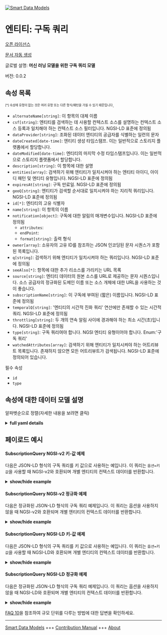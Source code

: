 <!-- 10-Header -->    
[![Smart Data Models](https://smartdatamodels.org/wp-content/uploads/2022/01/SmartDataModels_logo.png "Logo")](https://smartdatamodels.org)    
엔티티: 구독 쿼리    
==========<!-- /10-Header -->    
<!-- 15-License -->    
[오픈 라이선스](https://github.com/smart-data-models//dataModel.MachineLearning/blob/master/SubscriptionQuery/LICENSE.md)    
[문서 자동 생성](https://docs.google.com/presentation/d/e/2PACX-1vTs-Ng5dIAwkg91oTTUdt8ua7woBXhPnwavZ0FxgR8BsAI_Ek3C5q97Nd94HS8KhP-r_quD4H0fgyt3/pub?start=false&loop=false&delayms=3000#slide=id.gb715ace035_0_60)    
<!-- /15-License -->    
<!-- 20-Description -->    
글로벌 설명: **머신 러닝 모델을 위한 구독 쿼리 모델**    
버전: 0.0.2    
<!-- /20-Description -->    
<!-- 30-PropertiesList -->    
## 속성 목록    
<sup><sub>[*] 속성에 유형이 없는 것은 여러 유형 또는 다른 형식/패턴을 가질 수 있기 때문입니다</sub></sup>.    
- `alternateName[string]`: 이 항목의 대체 이름  - `csf[string]`: 엔티티를 검색하는 데 사용할 컨텍스트 소스를 설명하는 컨텍스트 소스 등록과 일치해야 하는 컨텍스트 소스 필터입니다. NGSI-LD 표준에 정의됨  - `dataProvider[string]`: 조화된 데이터 엔티티의 공급자를 식별하는 일련의 문자  - `dateCreated[date-time]`: 엔티티 생성 타임스탬프. 이는 일반적으로 스토리지 플랫폼에서 할당합니다.  - `dateModified[date-time]`: 엔티티의 마지막 수정 타임스탬프입니다. 이는 일반적으로 스토리지 플랫폼에서 할당합니다.  - `description[string]`: 이 항목에 대한 설명  - `entities[array]`: 검색하기 위해 엔티티가 일치시켜야 하는 엔티티 아이디, 아이디 패턴 및 엔티티 유형입니다. NGSI-LD 표준에 정의됨  - `expiresAt[string]`: 구독 만료일. NGSI-LD 표준에 정의됨  - `geoQ[string]`: 엔티티가 검색할 순서대로 일치시켜야 하는 지리적 쿼리입니다. NGSI-LD 표준에 정의됨  - `id[*]`: 엔티티의 고유 식별자  - `name[string]`: 이 항목의 이름  - `notification[object]`: 구독에 대한 알림의 매개변수입니다. NGSI-LD 표준에 정의됨  	- `attributes`:       
	- `endPoint`:       
	- `format[string]`: 출력 형식      
- `owner[array]`: 소유자의 고유 ID를 참조하는 JSON 인코딩된 문자 시퀀스가 포함된 목록입니다.  - `q[string]`: 검색하기 위해 엔티티가 일치시켜야 하는 쿼리입니다. NGSI-LD 표준에 정의됨  - `seeAlso[*]`: 항목에 대한 추가 리소스를 가리키는 URL 목록  - `source[string]`: 엔티티 데이터의 원본 소스를 URL로 제공하는 문자 시퀀스입니다. 소스 공급자의 정규화된 도메인 이름 또는 소스 개체에 대한 URL을 사용하는 것이 좋습니다.  - `subscriptionName[string]`: 이 구독에 부여된 (짧은) 이름입니다. NGSI-LD 표준에 정의됨  - `temporalQ[string]`: '엔티티의 시간적 진화 쿼리' 연산에만 존재할 수 있는 시간적 쿼리. NGSI-LD 표준에 정의됨  - `throttling[string]`: 두 개의 연속 알림 사이에 경과해야 하는 최소 시간(초)입니다. NGSI-LD 표준에 정의됨  - `type[string]`: 구독 쿼리여야 합니다. NGSI 엔티티 유형이어야 합니다. Enum:'구독 쿼리'  - `watchedAttributes[array]`: 검색하기 위해 엔티티가 일치시켜야 하는 어트리뷰트 목록입니다. 존재하지 않으면 모든 어트리뷰트가 검색됩니다. NGSI-LD 표준에 정의되어 있습니다.  <!-- /30-PropertiesList -->    
<!-- 35-RequiredProperties -->    
필수 속성    
- `id`  - `type`  <!-- /35-RequiredProperties -->    
<!-- 40-RequiredProperties -->    
<!-- /40-RequiredProperties -->    
<!-- 50-DataModelHeader -->    
## 속성에 대한 데이터 모델 설명    
알파벳순으로 정렬(자세한 내용을 보려면 클릭)    
<!-- /50-DataModelHeader -->    
<!-- 60-ModelYaml -->    
<details><summary><strong>full yaml details</strong></summary>      
```yaml    
SubscriptionQuery:      
  description: Subscription Query model for Machine Learning models      
  properties:      
    alternateName:      
      description: An alternative name for this item      
      type: string      
      x-ngsi:      
        type: Property      
    csf:      
      description: Context source filter that shall be matched by Context Source Registrations describing Context Sources to be used for retrieving Entities. Defined in NGSI-LD standard      
      type: string      
      x-ngsi:      
        type: Property      
    dataProvider:      
      description: A sequence of characters identifying the provider of the harmonised data entity      
      type: string      
      x-ngsi:      
        type: Property      
    dateCreated:      
      description: Entity creation timestamp. This will usually be allocated by the storage platform      
      format: date-time      
      type: string      
      x-ngsi:      
        type: Property      
    dateModified:      
      description: Timestamp of the last modification of the entity. This will usually be allocated by the storage platform      
      format: date-time      
      type: string      
      x-ngsi:      
        type: Property      
    description:      
      description: A description of this item      
      type: string      
      x-ngsi:      
        type: Property      
    entities:      
      description: 'Entity ids, id pattern and Entity types that shall be matched by Entities in order to be retrieved. Defined in NGSI-LD standard'      
      items:      
        properties:      
          type:      
            type: string      
        type: object      
      type: array      
      x-ngsi:      
        type: Property      
    expiresAt:      
      description: Expiration date for the subscription. Defined in NGSI-LD standard      
      type: string      
      x-ngsi:      
        type: Property      
    geoQ:      
      description: Geo-Query that shall be matched by Entities in order be retrieved. Defined in NGSI-LD standard      
      type: string      
      x-ngsi:      
        type: Property      
    id:      
      anyOf:      
        - description: Identifier format of any NGSI entity      
          maxLength: 256      
          minLength: 1      
          pattern: ^[\w\-\.\{\}\$\+\*\[\]`|~^@!,:\\]+$      
          type: string      
          x-ngsi:      
            type: Property      
        - description: Identifier format of any NGSI entity      
          format: uri      
          type: string      
          x-ngsi:      
            type: Property      
      description: Unique identifier of the entity      
      x-ngsi:      
        type: Property      
    name:      
      description: The name of this item      
      type: string      
      x-ngsi:      
        type: Property      
    notification:      
      description: Parameters of the notification for the subscription. Defined in NGSI-LD standard      
      properties:      
        attributes:      
          items:      
            type: string      
          type: array      
        endPoint:      
          properties:      
            accept:      
              type: string      
            uri:      
              format: uri      
              type: string      
          type: object      
        format:      
          description: Format of the output      
          type: string      
          x-ngsi:      
            type: Property      
      type: object      
      x-ngsi:      
        type: Property      
    owner:      
      description: A List containing a JSON encoded sequence of characters referencing the unique Ids of the owner(s)      
      items:      
        anyOf:      
          - description: Identifier format of any NGSI entity      
            maxLength: 256      
            minLength: 1      
            pattern: ^[\w\-\.\{\}\$\+\*\[\]`|~^@!,:\\]+$      
            type: string      
            x-ngsi:      
              type: Property      
          - description: Identifier format of any NGSI entity      
            format: uri      
            type: string      
            x-ngsi:      
              type: Property      
        description: Unique identifier of the entity      
        x-ngsi:      
          type: Property      
      type: array      
      x-ngsi:      
        type: Property      
    q:      
      description: Query that shall be matched by Entities in order to be retrieved. Defined in NGSI-LD standard      
      type: string      
      x-ngsi:      
        type: Property      
    seeAlso:      
      description: list of uri pointing to additional resources about the item      
      oneOf:      
        - items:      
            format: uri      
            type: string      
          minItems: 1      
          type: array      
        - format: uri      
          type: string      
      x-ngsi:      
        type: Property      
    source:      
      description: 'A sequence of characters giving the original source of the entity data as a URL. Recommended to be the fully qualified domain name of the source provider, or the URL to the source object'      
      type: string      
      x-ngsi:      
        type: Property      
    subscriptionName:      
      description: A (short) name given to this Subscription. Defined in NGSI-LD standard      
      type: string      
      x-ngsi:      
        type: Property      
    temporalQ:      
      description: Temporal Query to be present only for 'Query Temporal Evolution of Entities' operation. Defined in NGSI-LD standard      
      type: string      
      x-ngsi:      
        type: Property      
    throttling:      
      description: Minimal period of time in seconds which shall elapse between two consecutive notifications. Defined in NGSI-LD standard      
      type: string      
      x-ngsi:      
        type: Property      
    type:      
      description: 'It has to be SubscriptionQuery. NGSI entity type. Enum:''SubscriptionQuery'''      
      enum:      
        - SubscriptionQuery      
      type: string      
      x-ngsi:      
        type: Property      
    watchedAttributes:      
      description: 'List of Attributes that shall be matched by Entities in order to be retrieved. If not present all Attributes will be retrieved. Defined in NGSI-LD standard. '      
      items:      
        type: string      
      type: array      
      x-ngsi:      
        type: Property      
  required:      
    - id      
    - type      
  type: object      
  x-derived-from: ""      
  x-disclaimer: 'Redistribution and use in source and binary forms, with or without modification, are permitted  provided that the license conditions are met. Copyleft (c) 2022 Contributors to Smart Data Models Program'      
  x-license-url: https://github.com/smart-data-models/dataModel.MachineLearning/blob/master/SubscriptionQuery/LICENSE.md      
  x-model-schema: https://smart-data-models.github.io/dataModel.MLModel/SubscriptionQuery/schema.json      
  x-model-tags: ""      
  x-version: 0.0.2      
```    
</details>      
<!-- /60-ModelYaml -->    
<!-- 70-MiddleNotes -->    
<!-- /70-MiddleNotes -->    
<!-- 80-Examples -->    
## 페이로드 예시    
#### SubscriptionQuery NGSI-v2 키-값 예제    
다음은 JSON-LD 형식의 구독 쿼리를 키 값으로 사용하는 예입니다. 이 쿼리는 `옵션=키값`을 사용할 때 NGSI-v2와 호환되며 개별 엔티티의 컨텍스트 데이터를 반환합니다.    
<details><summary><strong>show/hide example</strong></summary>      
```json  
{  
  "id": "urn:ngsi-ld:Subscription:01",  
  "type": "SubscriptionQuery",  
  "entities": [  
    {  
      "type": "WaterConsumption"  
    }  
  ],  
  "watchedAttributes": [  
    "consumptionNextDay",  
    "consumptionNextWeek"  
  ],  
  "q": "refCity==urn:ngsi-ld:City:Valbonne",  
  "notification": {  
    "attributes": [  
      "consumptionNextDay",  
      "consumptionNextWeek"  
    ],  
    "format": "keyValues",  
    "endpoint": {  
      "uri": "http://my-domain-name",  
      "accept": "application/json"  
    }  
  }  
}  
```  
</details>    
#### SubscriptionQuery NGSI-v2 정규화 예제    
다음은 정규화된 JSON-LD 형식의 구독 쿼리 예제입니다. 이 쿼리는 옵션을 사용하지 않을 때 NGSI-v2와 호환되며 개별 엔티티의 컨텍스트 데이터를 반환합니다.    
<details><summary><strong>show/hide example</strong></summary>      
```json  
{  
  "id": "Subscription.01",  
  "type": "SubscriptionQuery",  
  "entities": {  
    "type": "StructuredValue",  
    "value": [  
      {  
        "type": "WaterConsumption"  
      }  
    ]  
  },  
  "watchedAttributes": {  
    "type": "StructuredValue",  
    "value": [  
      "consumptionNextDay",  
      "consumptionNextWeek"  
    ]  
  },  
  "q": {  
    "type": "Text",  
    "value": "refCity==urn:ngsi-ld:City:Valbonne"  
  },  
  "notification": {  
    "type": "StructuredValue",  
    "value": {  
      "attributes": [  
        "consumptionNextDay",  
        "consumptionNextWeek"  
      ],  
      "format": "keyValues",  
      "endpoint": {  
        "uri": "http://my-domain-name",  
        "accept": "application/json"  
      }  
    }  
  }  
}  
```  
</details>    
#### SubscriptionQuery NGSI-LD 키-값 예제    
다음은 JSON-LD 형식의 구독 쿼리를 키 값으로 사용하는 예입니다. 이 쿼리는 `옵션=키값`을 사용할 때 NGSI-LD와 호환되며 개별 엔티티의 컨텍스트 데이터를 반환합니다.    
<details><summary><strong>show/hide example</strong></summary>      
```json  
{  
  "id": "urn:ngsi-ld:Subscription:01",  
  "type": "SubscriptionQuery",  
  "entities": [  
    {  
      "type": "WaterConsumption"  
    }  
  ],  
  "notification": {  
    "attributes": [  
      "consumptionNextDay",  
      "consumptionNextWeek"  
    ],  
    "format": "keyValues",  
    "endpoint": {  
      "uri": "http://my-domain-name",  
      "accept": "application/json"  
    }  
  },  
  "q": "refCity==urn:ngsi-ld:City:Valbonne",  
  "watchedAttributes": [  
    "consumptionNextDay",  
    "consumptionNextWeek"  
  ],  
  "@context": [  
    "https://raw.githubusercontent.com/smart-data-models/dataModel.MachineLearning/master/context.jsonld"  
  ]  
}  
```  
</details>    
#### SubscriptionQuery NGSI-LD 정규화 예제    
다음은 정규화된 JSON-LD 형식의 구독 쿼리 예제입니다. 이 쿼리는 옵션을 사용하지 않을 때 NGSI-LD와 호환되며 개별 엔티티의 컨텍스트 데이터를 반환합니다.    
<details><summary><strong>show/hide example</strong></summary>      
```json  
{  
    "id": "urn:ngsi-ld:Subscription:01",  
    "type": "SubscriptionQuery",  
    "entities": {  
        "type": "Property",  
        "value": [  
            {  
                "type": "WaterConsumption"  
            }  
        ]  
    },  
    "notification": {  
        "type": "property",  
        "value": {  
            "attributes": [  
                "consumptionNextDay",  
                "consumptionNextWeek"  
            ],  
            "format": "keyValues",  
            "endpoint": {  
                "uri": "http://my-domain-name",  
                "accept": "application/json"  
            }  
        }  
    },  
    "q": {  
        "type": "Property",  
        "value": "refCity==urn:ngsi-ld:City:Valbonne"  
    },  
    "watchedAttributes": {  
        "type": "Property",  
        "value": [  
            "consumptionNextDay",  
            "consumptionNextWeek"  
        ]  
    },  
    "@context": [  
        "https://raw.githubusercontent.com/smart-data-models/dataModel.MachineLearning/master/context.jsonld"  
    ]  
}  
```  
</details><!-- /80-Examples -->    
<!-- 90-FooterNotes -->    
<!-- /90-FooterNotes -->    
<!-- 95-Units -->    
[FAQ 10](https://smartdatamodels.org/index.php/faqs/)을 참조하여 규모 단위를 다루는 방법에 대한 답변을 확인하세요.    
<!-- /95-Units -->    
<!-- 97-LastFooter -->    
---    
[Smart Data Models](https://smartdatamodels.org) +++ [Contribution Manual](https://bit.ly/contribution_manual) +++ [About](https://bit.ly/Introduction_SDM)<!-- /97-LastFooter -->    
